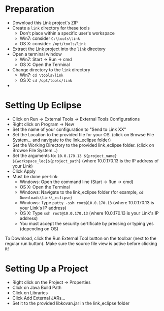 Preparation
===========

* Download this Link project's ZIP
* Create a `link` directory for these tools
  - Don't place within a specific user's workspace
  - Win7: consider `C:\tools\link`
  - OS X: consider: `/opt/tools/link` 
* Extract the Link project into the `link` directory
* Open a terminal window
  - Win7: Start -> Run -> cmd
  - OS X: Open the Terminal
* Change directory to the `link` directory
  - Win7: `cd \tools\link`
  - OS X: `cd /opt/tools/link`
 * 

Setting Up Eclipse
==================

* Click on Run -> External Tools -> External Tools Configurations
* Right click on Program -> New
* Set the name of your configuration to "Send to Link XX"
* Set the Location to the provided file for your OS. (click on Browse File System... and navigate to the link\_eclipse folder)
* Set the Working Directory to the provided link\_eclipse folder. (click on Browse File System...)
* Set the arguments to: `10.0.170.13 ${project_name} ${workspace_loc}${project_path}` (where 10.0.170.13 is the IP address of your Link)
* Click Apply
* Must be done per-link:
  - Windows: Open the command line (Start -> Run -> cmd)
  - OS X: Open the Terminal
  - Windows: Navigate to the link\_eclipse folder (for example, `cd Downloads\link\_eclipse`)
  - Windows: Type `putty -ssh root@10.0.170.13` (where 10.0.170.13 is your Link's IP address)
  - OS X: Type `ssh root@10.0.170.13` (where 10.0.170.13 is your Link's IP address)
  - You must accept the security certificate by pressing or typing yes (depending on OS)

To Download, click the Run External Tool button on the toolbar (next to the regular run button). Make sure the source file view is active before clicking it!

Setting Up a Project
====================

* Right click on the Project -> Properties
* Click on Java Build Path
* Click on Libraries
* Click Add External JARs...
* Set it to the provided libkovan.jar in the link\_eclipse folder
